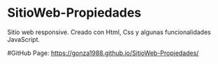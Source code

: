 ﻿# SitioWeb-Propiedades

Sitio web responsive. 
Creado con Html, Css y algunas funcionalidades JavaScript.

#GitHub Page: https://gonza1988.github.io/SitioWeb-Propiedades/
